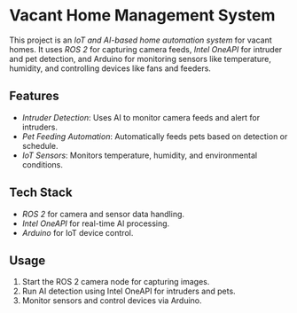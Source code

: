 # Vacant Home Management System

This project is an *IoT and AI-based home automation system* for vacant homes. It uses *ROS 2* for capturing camera feeds, *Intel OneAPI* for intruder and pet detection, and Arduino for monitoring sensors like temperature, humidity, and controlling devices like fans and feeders.

## Features

- *Intruder Detection*: Uses AI to monitor camera feeds and alert for intruders.
- *Pet Feeding Automation*: Automatically feeds pets based on detection or schedule.
- *IoT Sensors*: Monitors temperature, humidity, and environmental conditions.

## Tech Stack

- *ROS 2* for camera and sensor data handling.
- *Intel OneAPI* for real-time AI processing.
- *Arduino* for IoT device control.

## Usage

1. Start the ROS 2 camera node for capturing images.
2. Run AI detection using Intel OneAPI for intruders and pets.
3. Monitor sensors and control devices via Arduino.
